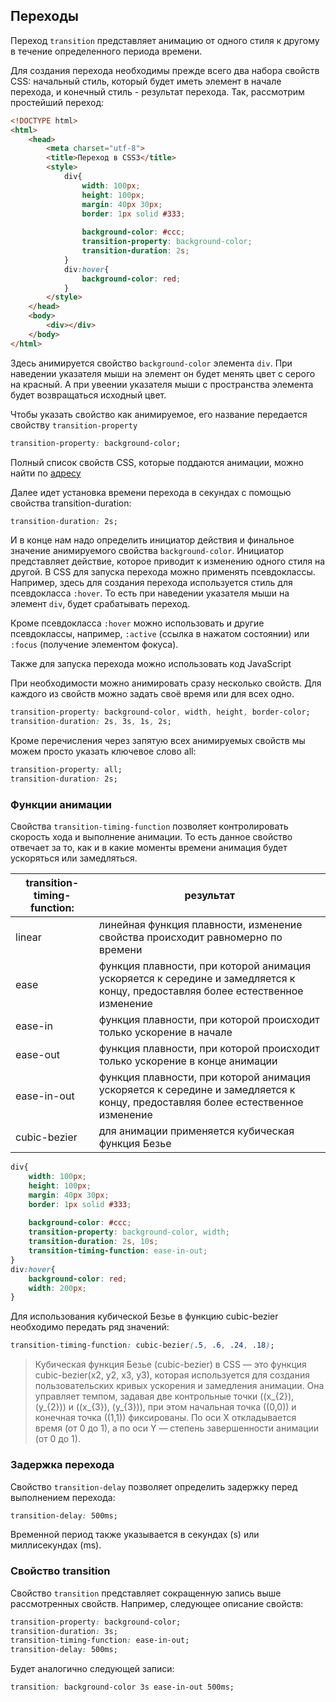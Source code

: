 ## Переходы

Переход `transition` представляет анимацию от одного стиля к другому в течение определенного периода времени.

Для создания перехода необходимы прежде всего два набора свойств CSS: начальный стиль, который будет иметь элемент в начале перехода, и конечный стиль - результат перехода. Так, рассмотрим простейший переход:

```html
<!DOCTYPE html>
<html>
    <head>
        <meta charset="utf-8">
        <title>Переход в CSS3</title>
        <style>
            div{
                width: 100px;
                height: 100px;
                margin: 40px 30px;
                border: 1px solid #333;
                 
                background-color: #ccc;
                transition-property: background-color;
                transition-duration: 2s;
            }
            div:hover{
                background-color: red;
            }
        </style>
    </head>
    <body>
        <div></div>
    </body>
</html>
```

Здесь анимируется свойство `background-color` элемента `div`. При наведении указателя мыши на элемент он будет менять цвет с серого на красный. А при увеении указателя мыши с пространства элемента будет возвращаться исходный цвет.

Чтобы указать свойство как анимируемое, его название передается свойству `transition-property`

```css
transition-property: background-color;
```

Полный список свойств CSS, которые поддаются анимации, можно найти по [адресу](http://www.w3.org/TR/css3-transitions/#animatable-properties)

Далее идет установка времени перехода в секундах с помощью свойства transition-duration:

```css
transition-duration: 2s;
```

И в конце нам надо определить инициатор действия и финальное значение анимируемого свойства `background-color`. Инициатор представляет действие, которое приводит к изменению одного стиля на другой. В CSS для запуска перехода можно применять псевдоклассы. Например, здесь для создания перехода используется стиль для псевдокласса `:hover`. То есть при наведении указателя мыши на элемент `div`, будет срабатывать переход.

Кроме псевдокласса `:hover` можно использовать и другие псевдоклассы, например, `:active` (ссылка в нажатом состоянии) или `:focus` (получение элементом фокуса).

Также для запуска перехода можно использовать код JavaScript

При необходимости можно анимировать сразу несколько свойств. Для каждого из свойств можно задать своё время или для всех одно.

```css
transition-property: background-color, width, height, border-color;
transition-duration: 2s, 3s, 1s, 2s;
```

Кроме перечисления через запятую всех анимируемых свойств мы можем просто указать ключевое слово all:

```css
transition-property: all;
transition-duration: 2s;
```

### Функции анимации

Свойства `transition-timing-function` позволяет контролировать скорость хода и выполнение анимации. То есть данное свойство отвечает за то, как и в какие моменты времени анимация будет ускоряться или замедляться.

|transition-timing-function:|результат|
|-|-|
|linear|линейная функция плавности, изменение свойства происходит равномерно по времени|
|ease|функция плавности, при которой анимация ускоряется к середине и замедляется к концу, предоставляя более естественное изменение|
|ease-in|функция плавности, при которой происходит только ускорение в начале|
|ease-out|функция плавности, при которой происходит только ускорение в конце анимации|
|ease-in-out|функция плавности, при которой анимация ускоряется к середине и замедляется к концу, предоставляя более естественное изменение|
|cubic-bezier|для анимации применяется кубическая функция Безье|

```css
div{
    width: 100px;
    height: 100px;
    margin: 40px 30px;
    border: 1px solid #333;
        
    background-color: #ccc;
    transition-property: background-color, width;
    transition-duration: 2s, 10s;
    transition-timing-function: ease-in-out;
}
div:hover{
    background-color: red;
    width: 200px;
}
```
Для использования кубической Безье в функцию cubic-bezier необходимо передать ряд значений:

```css
transition-timing-function: cubic-bezier(.5, .6, .24, .18);
```

> Кубическая функция Безье (cubic-bezier) в CSS — это функция cubic-bezier(x2, y2, x3, y3), которая используется для создания пользовательских кривых ускорения и замедления анимации. Она управляет темпом, задавая две контрольные точки (\(x_{2}\), \(y_{2}\)) и (\(x_{3}\), \(y_{3}\)), при этом начальная точка (\(0,0\)) и конечная точка (\(1,1\)) фиксированы. По оси X откладывается время (от 0 до 1), а по оси Y — степень завершенности анимации (от 0 до 1). 

### Задержка перехода

Свойство `transition-delay` позволяет определить задержку перед выполнением перехода:

```css
transition-delay: 500ms;
```

Временной период также указывается в секундах (s) или миллисекундах (ms).

### Свойство transition

Свойство `transition` представляет сокращенную запись выше рассмотренных свойств. Например, следующее описание свойств:

```css
transition-property: background-color;
transition-duration: 3s;
transition-timing-function: ease-in-out;
transition-delay: 500ms;
```

Будет аналогично следующей записи:

```css
transition: background-color 3s ease-in-out 500ms;
```
